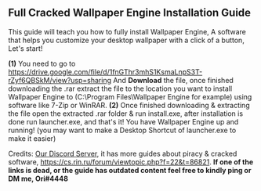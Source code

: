## **Full Cracked Wallpaper Engine Installation Guide**

This guide will teach you how to fully install Wallpaper Engine, A software that helps you customize your desktop wallpaper with a click of a button, Let's start!

**(1)** You need to go to <https://drive.google.com/file/d/1fnGThr3mhS1KsmaLnpS3T-rZyf6QBSkM/view?usp=sharing> And **__Download__** the file, once finished downloading the .rar extract the file to the location you want to install Wallpaper Engine to (C:\Program Files\Wallpaper Engine for example) using software like 7-Zip or WinRAR.
**(2)** Once finished downloading & extracting the file open the extracted .rar folder & run install.exe, after installation is done run launcher.exe, and that's it! You have Wallpaper Engine up and running! (you may want to make a Desktop Shortcut of launcher.exe to make it easier)

Credits: [Our Discord Server](https://discord.gg/enMG8bXUbn), it has more guides about piracy & cracked software, https://cs.rin.ru/forum/viewtopic.php?f=22&t=86821.
**If one of the links is dead, or the guide has outdated content feel free to kindly ping or DM me, Ori#4448**
